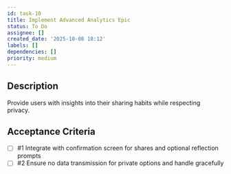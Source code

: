```yaml
---
id: task-10
title: Implement Advanced Analytics Epic
status: To Do
assignee: []
created_date: '2025-10-08 18:12'
labels: []
dependencies: []
priority: medium
---
```


## Description

<!-- SECTION:DESCRIPTION:BEGIN -->
Provide users with insights into their sharing habits while respecting privacy.
<!-- SECTION:DESCRIPTION:END -->

## Acceptance Criteria
<!-- AC:BEGIN -->
- [ ] #1 Integrate with confirmation screen for shares and optional reflection prompts
- [ ] #2 Ensure no data transmission for private options and handle gracefully
<!-- AC:END -->
